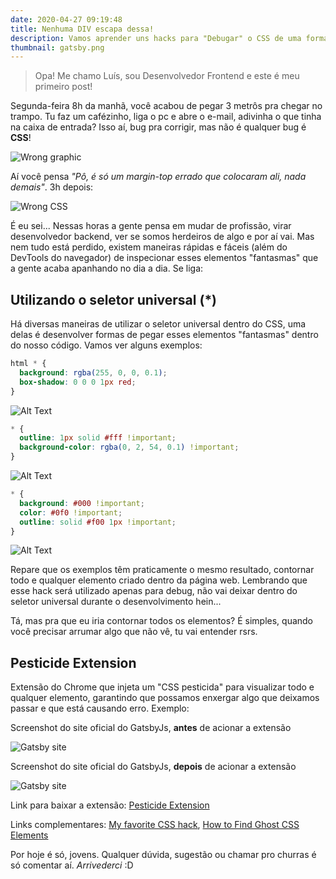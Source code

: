```yaml
---
date: 2020-04-27 09:19:48
title: Nenhuma DIV escapa dessa!
description: Vamos aprender uns hacks para "Debugar" o CSS de uma forma prática e eficaz?
thumbnail: gatsby.png
---
```


> Opa! Me chamo Luís, sou Desenvolvedor Frontend e este é meu primeiro post!

Segunda-feira 8h da manhã, você acabou de pegar 3 metrôs pra chegar no trampo. Tu faz um cafézinho, liga o pc e abre o e-mail, adivinha o que tinha na caixa de entrada? Isso aí, bug pra corrigir, mas não é qualquer bug é **CSS**!

![Wrong graphic](https://dev-to-uploads.s3.amazonaws.com/i/coapmora0yc9hcrnb0tq.png)

Aí você pensa _"Pô, é só um margin-top errado que colocaram ali, nada demais"_. 3h depois:

![Wrong CSS](https://media.giphy.com/media/13FrpeVH09Zrb2/giphy.gif)

É eu sei... Nessas horas a gente pensa em mudar de profissão, virar desenvolvedor backend, ver se somos herdeiros de algo e por aí vai. Mas nem tudo está perdido, existem maneiras rápidas e fáceis (além do DevTools do navegador) de inspecionar esses elementos "fantasmas" que a gente acaba apanhando no dia a dia. Se liga:

## **Utilizando o seletor universal (\*)**

Há diversas maneiras de utilizar o seletor universal dentro do CSS, uma delas é desenvolver formas de pegar esses elementos "fantasmas" dentro do nosso código. Vamos ver alguns exemplos:

```css
html * {
  background: rgba(255, 0, 0, 0.1);
  box-shadow: 0 0 0 1px red;
}
```

![Alt Text](https://dev-to-uploads.s3.amazonaws.com/i/zszx56hrdue0x8o3a7b5.png)

```css
* {
  outline: 1px solid #fff !important;
  background-color: rgba(0, 2, 54, 0.1) !important;
}
```

![Alt Text](https://dev-to-uploads.s3.amazonaws.com/i/1paf9o1exj1zywup2m6o.png)

```css
* {
  background: #000 !important;
  color: #0f0 !important;
  outline: solid #f00 1px !important;
}
```

![Alt Text](https://dev-to-uploads.s3.amazonaws.com/i/49jht0wplcmfs0w5jjy9.png)

Repare que os exemplos têm praticamente o mesmo resultado, contornar todo e qualquer elemento criado dentro da página web. Lembrando que esse hack será utilizado apenas para debug, não vai deixar dentro do seletor universal durante o desenvolvimento hein...

Tá, mas pra que eu iria contornar todos os elementos? É simples, quando você precisar arrumar algo que não vê, tu vai entender rsrs.

## **Pesticide Extension**

Extensão do Chrome que injeta um "CSS pesticida" para visualizar todo e qualquer elemento, garantindo que possamos enxergar algo que deixamos passar e que está causando erro. Exemplo:

Screenshot do site oficial do GatsbyJs, **antes** de acionar a extensão

![Gatsby site](https://dev-to-uploads.s3.amazonaws.com/i/b8778pcoa8e08cibvx91.png "Screenshot do site oficial do GatsbyJs, antes de acionar a extensão")

Screenshot do site oficial do GatsbyJs, **depois** de acionar a extensão

![Gatsby site](https://dev-to-uploads.s3.amazonaws.com/i/3let1o86pwfd8skw4d3l.png "Screenshot do site oficial do GatsbyJs, depois de acionar a extensão")

Link para baixar a extensão: [Pesticide Extension](https://chrome.google.com/webstore/detail/pesticide-for-chrome/bblbgcheenepgnnajgfpiicnbbdmmooh)

Links complementares: [My favorite CSS hack](https://dev.to/gajus/my-favorite-css-hack-32g3), [How to Find Ghost CSS Elements](https://dev.to/david_ojeda/how-to-find-ghost-css-elements-1h00)

Por hoje é só, jovens. Qualquer dúvida, sugestão ou chamar pro churras é só comentar aí. _Arrivederci_ :D
